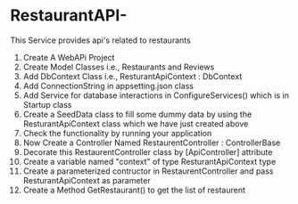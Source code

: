 # RestaurantAPI-
This Service provides api's related to restaurants

1. Create A WebAPi Project
2. Create Model Classes i.e., Restaurants and Reviews
3. Add DbContext Class i.e., ResturantApiContext : DbContext
4. Add ConnectionString in appsetting.json class
5. Add Service for database interactions in ConfigureServices() which is in Startup class
6. Create a SeedData class to fill some dummy data by using the ResturantApiContext class which we have just created above
7. Check the functionality by running your application 
8. Now Create a Controller Named RestaurentController : ControllerBase
9. Decorate this RestaurentController  class by [ApiController] attribute
10. Create a variable named "context" of type ResturantApiContext type
11. Create a parameterized contructor in RestaurentController and pass ResturantApiContext as parameter
12. Create a Method GetRestaurant() to get the list of restaurent
